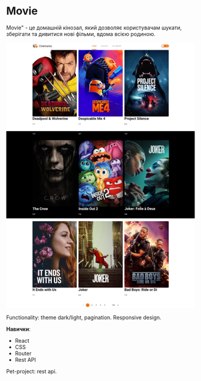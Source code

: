 # **Movie**

Movie" - це домашній кінозал, який дозволяє користувачам шукати, зберігати та
дивитися нові фільми, вдома всією родиною.

![картинка](src/image/m1.jpg) ![картинка](src/image/m2.jpg)
![картинка](src/image/m3.jpg)

Functionality: theme dark/light, pagination. Responsive design.

**Навички**:

- React
- CSS
- Router
- Rest API

Pet-project: rest api.
